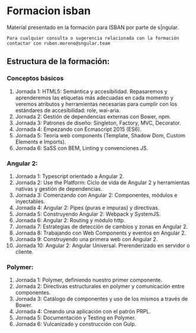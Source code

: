 # Formacion isban

Material presentado en la formación para ISBAN por parte de s|ngular.

```
Para cualquier consulta o sugerencia relacionada con la formación contactar con ruben.moreno@sngular.team
```

## Estructura de la formación:

### Conceptos básicos

1. Jornada 1: HTML5: Semántica y accesibilidad. Repasaremos y aprenderemos las etiquetas más adecuadas en cada momento y veremos atributos y herramientas necesarias para cumplir con los estándares de accesibilidad: role, wai-aria.
2. Jornada 2: Gestión de dependencias externas con Bower, npm.
3. Jornada 3: Patrones de diseño: Singleton, Factory, MVC, Decorator.
4. Jornada 4: Empezando con Ecmascript 2015 (ES6).
5. Jornada 5: Teoría web components (Template, Shadow Dom, Custom Elements e Imports).
6. Jornada 6: SaSS con BEM, Linting y convenciones JS.

### Angular 2:

1. Jornada 1: Typescript orientado a Angular 2.
2. Jornada 2: Use the Platform: Ciclo de vida de Angular 2 y herramientas nativas y gestión de dependencias.
3. Jornada 3: Comenzando con Angular 2: Componentes, módulos e inyectables.
4. Jornada 4: Angular 2: Pipes (puras e impuras) y directivas.
5. Jornada 5: Construyendo Angular 2: Webpack y SystemJS.
6. Jornada 6: Angular 2: Routing y módulo http.
7. Jornada 7: Estrategias de detección de cambios y zonas en Angular 2.
8. Jornada 8: Trabajando con Web Components y eventos en Angular 2.
9. Jornada 9: Construyendo una primera web con Angular 2.
10. Jornada 10: Angular 2: Angular Universal. Prerenderizado en servidor o cliente.

### Polymer:

1. Jornada 1: Polymer, definiendo nuestro primer componente.
2. Jornada 2: Directivas estructurales en polymer y comunicación entre componentes.
3. Jornada 3: Catálogo de componentes y uso de los mismos a través de Bower.
4. Jornada 4: Creando una aplicación con el patrón PRPL.
5. Jornada 5: Documentación y Testing en Polymer.
6. Jornada 6: Vulcanizado y construcción con Gulp.